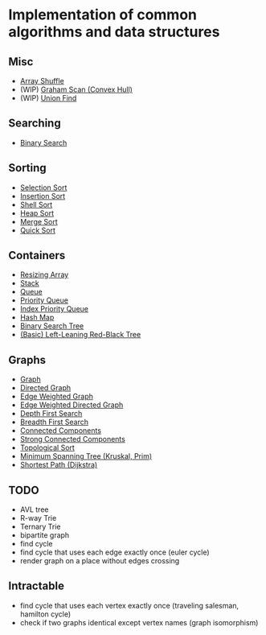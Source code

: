# Implementation of common algorithms and data structures 

## Misc
* [Array Shuffle](./python/shuffle.py)
* (WIP) [Graham Scan (Convex Hull)](./python/graham_scan.py)
* (WIP) [Union Find](./python/union_find.py)

## Searching
* [Binary Search](./python/searching/binary_search.py)

## Sorting
* [Selection Sort](./python/sorting/selection_sort.py)
* [Insertion Sort](./python/sorting/insertion_sort.py)
* [Shell Sort](./python/sorting/shell_sort.py)
* [Heap Sort](./python/sorting/heap_sort.py)
* [Merge Sort](./python/sorting/merge_sort.py)
* [Quick Sort](./python/sorting/quick_sort.py)

## Containers
* [Resizing Array](./python/containers/array.py)
* [Stack](./python/containers/stack.py)
* [Queue](./python/containers/queue.py)
* [Priority Queue](./python/containers/priority_queue.py)
* [Index Priority Queue](./python/containers/index_priority_queue.py)
* [Hash Map](./python/containers/hash_map.py)
* [Binary Search Tree](./python/containers/binary_search_tree.py)
* [(Basic) Left-Leaning Red-Black Tree](./python/containers/red_black_tree.py)

## Graphs
* [Graph](./python/graphs/graph.py)
* [Directed Graph](./python/graphs/directed_graph.py)
* [Edge Weighted Graph](./python/graphs/weighted_graph.py)
* [Edge Weighted Directed Graph](./python/graphs/weighted_directed_graph.py)
* [Depth First Search](./python/graphs/depth_first_search.py)
* [Breadth First Search](./python/graphs/breadth_first_search.py)
* [Connected Components](./python/graphs/connected_components.py)
* [Strong Connected Components](./python/graphs/strong_connected_components.py)
* [Topological Sort](./python/graphs/topological_sort.py)
* [Minimum Spanning Tree (Kruskal, Prim)](./python/graphs/minimum_spanning_tree.py)
* [Shortest Path (Dijkstra)](./python/graphs/shortest_path.py)

## TODO
* AVL tree
* R-way Trie
* Ternary Trie
* bipartite graph
* find cycle
* find cycle that uses each edge exactly once (euler cycle)
* render graph on a place without edges crossing

## Intractable
* find cycle that uses each vertex exactly once (traveling salesman, hamilton cycle)
* check if two graphs identical except vertex names (graph isomorphism)

